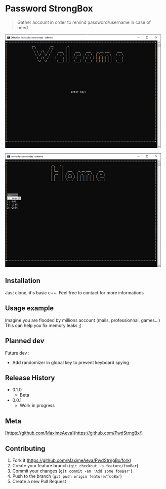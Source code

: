# Password StrongBox
> Gather account in order to remind password/username in case of need

<p align="center">
  <img src="https://github.com/MaximeAeva/PwdStrngBx/blob/master/res/Hello.PNG">
</p>

<p align="center">
  <img src="https://github.com/MaximeAeva/PwdStrngBx/blob/master/res/hello2.PNG">
</p>

## Installation

Just clone, it's basic c++.
Feel free to contact for more informations

## Usage example

Imagine you are flooded by millions account (mails, professionnal, games...)
This can help you fix memory leaks ;) 

## Planned dev

Future dev :
- Add randomizer in global key to prevent keyboard spying

## Release History

* 0.1.0
    * Beta
* 0.0.1
    * Work in progress

## Meta

[https://github.com/MaximeAeva](https://github.com/PwdStrngBx/)

## Contributing

1. Fork it (<https://github.com/MaximeAeva/PwdStrngBx/fork>)
2. Create your feature branch (`git checkout -b feature/fooBar`)
3. Commit your changes (`git commit -am 'Add some fooBar'`)
4. Push to the branch (`git push origin feature/fooBar`)
5. Create a new Pull Request